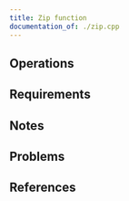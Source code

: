 ```yaml
---
title: Zip function
documentation_of: ./zip.cpp
---
```


## Operations

## Requirements

## Notes

## Problems

## References

